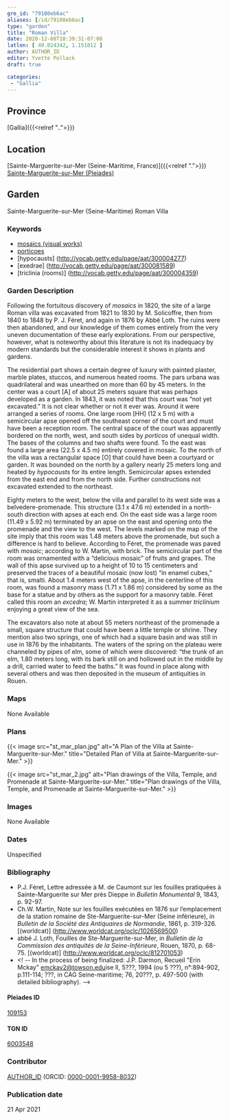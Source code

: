 ```yaml
---
gre_id: "79108eb6ac"
aliases: [/id/79108eb6ac]
type: "garden"
title: "Roman Villa"
date: 2020-12-08T10:39:31-07:00
latlon: [ 49.024342, 1.151012 ]
author: AUTHOR_ID
editor: Yvette Pollack
draft: true

categories:
 - "Gallia"
---
```


## Province
[Gallia]({{<relref "..">}})

## Location

[Sainte-Marguerite-sur-Mer (Seine-Maritime, France)]({{<relref ".">}}) \
[Sainte-Marguerite-sur-Mer (Pleiades)](https://pleiades.stoa.org/places/109153)

<!--### Location Description-->

<!-- LEAVE THIS BLANK FOR NOW -->

<!--## Sublocation-->

<!--
[AREA WITHIN LOCATION, LIKE “PALATINE HILL”](GEOREFERENCE LINK)
A sublocation is any area larger than an individual garden, but located within a location. I would always try to include a link to a controlled vocabulary here if possible. This ID may well be different from the Garden ID, e.g., Pompeii versus a Garden in one of the houses which has its own Pleiades ID.
-->

<!--### Sublocation Description-->

<!-- DESCRIPTION -->

## Garden
Sainte-Marguerite-sur-Mer (Seine-Maritime) Roman Villa

### Keywords
- [mosaics (visual works)](http://vocab.getty.edu/page/aat/300015342)
- [porticoes](http://vocab.getty.edu/page/aat/300004145)
- [hypocausts] (http://vocab.getty.edu/page/aat/300004277)
- [exedrae] (http://vocab.getty.edu/page/aat/300081589)
- [triclinia (rooms)] (http://vocab.getty.edu/page/aat/300004359)

### Garden Description

Following the fortuitous discovery of *mosaics* in 1820, the site of a large Roman villa was excavated from 1821 to 1830 by M. Solicoffre, then from 1840 to 1848 by P. J. Féret, and again in 1876 by Abbé Loth. The ruins were then abandoned, and our knowledge of them comes entirely from the very uneven documentation of these early explorations. From our perspective, however, what is noteworthy about this literature is not its inadequacy by modern standards but the considerable interest it shows in plants and gardens.

The residential part shows a certain degree of luxury with painted plaster, marble plates, stuccos, and numerous heated rooms. The pars urbana was quadrilateral and was unearthed on more than 60 by 45 meters. In the center was a court [A] of about 25 meters square that was perhaps developed as a garden. In 1843, it was noted that this court was “not yet excavated.”  It is not clear whether or not it ever was. Around it were arranged a series of rooms. One large room [HH] (12 x 5 m) with a semicircular apse opened off the southeast corner of the court and must have been a reception room. The central space of the court was apparently bordered on the north, west, and south sides by *porticos* of unequal width. The bases of the columns and two shafts were found. To the east was found a large area (22.5 x 4.5 m) entirely covered in mosaic. To the north of the villa was a rectangular space [O] that could have been a courtyard or garden. It was bounded on the north by a gallery nearly 25 meters long and heated by *hypocausts* for its entire length. Semicircular apses extended from the east end and from the north side. Further constructions not excavated extended to the northeast.   

Eighty meters to the west, below the villa and parallel to its west side was a belvedere-promenade. This structure (3.1 x 47.6 m) extended in a north-south direction with apses at each end. On the east side was a large room (11.49 x 5.92 m) terminated by an apse on the east and opening onto the promenade and the view to the west. The levels marked on the map of the site imply that this room was 1.48 meters above the promenade, but such a difference is hard to believe. According to Féret, the promenade was paved with *mosaic*; according to W. Martin, with brick. The semicircular part of the room was ornamented with a “delicious mosaic” of fruits and grapes. The wall of this apse survived up to a height of 10 to 15 centimeters and preserved the traces of a beautiful mosaic (now lost) “in enamel cubes,” that is, smalti. About 1.4 meters west of the apse, in the centerline of this room, was found a masonry mass (1.71 x 1.86 m) considered by some as the base for a statue and by others as the support for a masonry table. Féret called this room an *excedra*;  W. Martin interpreted it as a summer *triclinium* enjoying a great view of the sea.  

The excavators also note at about 55 meters northeast of the promenade a small, square structure that could have been a little temple or shrine. They mention also two springs, one of which had a square basin and was still in use in 1876 by the inhabitants. The waters of the spring on the plateau were channeled by pipes of elm, some of which were discovered: “the trunk of an elm, 1.80 meters long, with its bark still on and hollowed out in the middle by a drill, carried water to feed the baths.”  It was found in place along with several others and was then deposited in the museum of antiquities in Rouen.

### Maps

None Available

### Plans

{{< image src="st_mar_plan.jpg" alt="A Plan of the Villa at Sainte-Marguerite-sur-Mer." title="Detailed Plan of Villa at Sainte-Marguerite-sur-Mer." >}}

{{< image src="st_mar_2.jpg" alt="Plan drawings of the Villa, Temple, and Promenade at Sainte-Marguerite-sur-Mer." title="Plan drawings of the Villa, Temple, and Promenade at Sainte-Marguerite-sur-Mer." >}}
<!--
{{< image src="FILENAME" alt="ALT_TEXT" title="CAPTION" >}}
-->

### Images

None Available

### Dates
Unspecified

### Bibliography
- P.J. Féret, Lettre adressée à M. de Caumont sur les fouilles pratiquées à Sainte-Marguerite sur Mer près Dieppe in *Bulletin Monumental* 9, 1843, p. 92-97.  <!-- No worldcat -->
- Ch.W. Martin, Note sur les fouilles exécutées en 1876 sur l’emplacement de la station romaine de Ste-Marguerite-sur-Mer (Seine inférieure), in *Bulletin de la Société des Antiquaires de Normandie*, 1861, p. 319-326. [(worldcat)] (http://www.worldcat.org/oclc/1026569500)
- abbé J. Loth, Fouilles de Ste-Marguerite-sur-Mer, in *Bulletin de la Commission des antiquités de la Seine-Inférieure*, Rouen, 1870, p. 68-75. [(worldcat)] (http://www.worldcat.org/oclc/812701053)
- <! -- In the process of being finalized: J.P. Darmon, Recueil "Erin Mckay" <emckay2@towson.edu>ise II, 5???, 1994 (ou 5 ???), n°:894-902, p.111-114; ???, in CAG Seine-maritime; 76, 20???, p. 497-500 (with detailed bibliography). -->

<!--#### Periodo ID-->

<!-- [PERIODO_ID](https://pleiades.stoa.org/places/PLEIADES_ID) -->

#### Pleiades ID

[109153](https://pleiades.stoa.org/places/109153)

#### TGN ID
[6003548](http://vocab.getty.edu/page/tgn/6003548)

### Contributor
[AUTHOR_ID](link) (ORCID: [0000-0001-9958-8032](https://orcid.org/0000-0001-9958-8032))

### Publication date

21 Apr 2021

<!--### Related articles-->

<!-- Links to other related articles. Leave blank for now -->